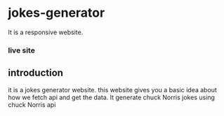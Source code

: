 # jokes-generator

It is a responsive website.

### live site

## introduction


it is a jokes generator website.
this website gives you a basic idea about how  we fetch api and get the data.
It generate chuck Norris jokes using chuck Norris api


